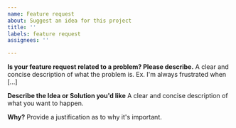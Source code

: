 ```yaml
---
name: Feature request
about: Suggest an idea for this project
title: ''
labels: feature request
assignees: ''

---
```


**Is your feature request related to a problem? Please describe.**
A clear and concise description of what the problem is. Ex. I'm always frustrated when [...]

**Describe the Idea or Solution you'd like**
A clear and concise description of what you want to happen.

**Why?**
Provide a justification as to why it's important.
